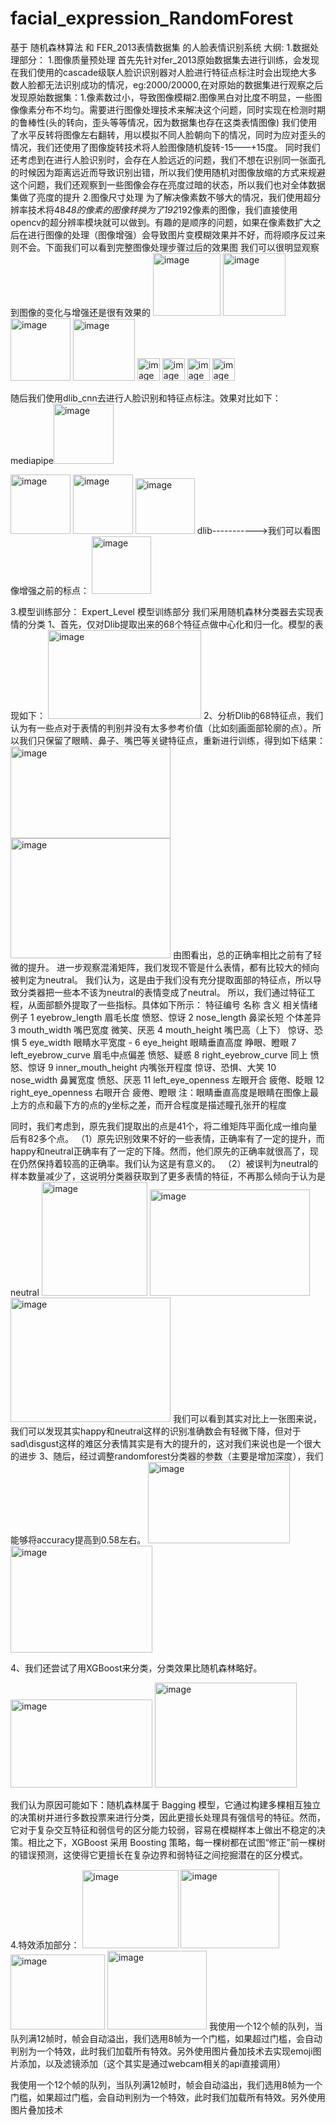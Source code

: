 # facial_expression_RandomForest
基于 随机森林算法 和 FER_2013表情数据集 的人脸表情识别系统
大纲:
1.数据处理部分：
1.图像质量预处理
首先先针对fer_2013原始数据集去进行训练，会发现在我们使用的cascade级联人脸识识别器对人脸进行特征点标注时会出现绝大多数人脸都无法识别成功的情况，eg:2000/20000,在对原始的数据集进行观察之后发现原始数据集：1.像素数过小，导致图像模糊2.图像黑白对比度不明显，一些图像像素分布不均匀。需要进行图像处理技术来解决这个问题，同时实现在检测时期的鲁棒性(头的转向，歪头等等情况，因为数据集也存在这类表情图像)
我们使用了水平反转将图像左右翻转，用以模拟不同人脸朝向下的情况，同时为应对歪头的情况，我们还使用了图像旋转技术将人脸图像随机旋转-15——+15度。
同时我们还考虑到在进行人脸识别时，会存在人脸远近的问题，我们不想在识别同一张面孔的时候因为距离远近而导致识别出错，所以我们使用随机对图像放缩的方式来规避这个问题，我们还观察到一些图像会存在亮度过暗的状态，所以我们也对全体数据集做了亮度的提升
2.图像尺寸处理
为了解决像素数不够大的情况，我们使用超分辨率技术将48*48的像素的图像转换为了192*192像素的图像，我们直接使用opencv的超分辨率模块就可以做到。有趣的是顺序的问题，如果在像素数扩大之后在进行图像的处理（图像增强）会导致图片变模糊效果并不好，而将顺序反过来则不会。下面我们可以看到完整图像处理步骤过后的效果图
我们可以很明显观察到图像的变化与增强还是很有效果的
<img width="108" height="100" alt="image" src="https://github.com/user-attachments/assets/e77cce9c-d8ee-46e0-a676-4d8a15d44b83" />
<img width="100" height="100" alt="image" src="https://github.com/user-attachments/assets/52660d61-0c67-48be-bfdb-fb94fbd234c5" />
<img width="96" height="100" alt="image" src="https://github.com/user-attachments/assets/cae801ca-c141-4ff9-8d54-0c0f6d5c8c68" />
<img width="99" height="99" alt="image" src="https://github.com/user-attachments/assets/6abaccb1-b90d-4a23-bfda-49cf4ed70435" />
<img width="36" height="36" alt="image" src="https://github.com/user-attachments/assets/09f22e99-025c-427d-87cf-dbcbf3e8730f" />
<img width="36" height="36" alt="image" src="https://github.com/user-attachments/assets/72177fee-b982-4ef5-87a0-2ad22ce696cf" />
<img width="36" height="36" alt="image" src="https://github.com/user-attachments/assets/19c0841f-b06a-434b-abb4-aa2cf5a0110d" />
<img width="36" height="36" alt="image" src="https://github.com/user-attachments/assets/4ac616cf-966a-4f5d-af5d-2f7e7abcae34" />

随后我们使用dlib_cnn去进行人脸识别和特征点标注。效果对比如下：
mediapipe<img width="96" height="96" alt="image" src="https://github.com/user-attachments/assets/c8c9dd72-8424-4c83-8809-609098a9c0c9" />

<img width="96" height="95" alt="image" src="https://github.com/user-attachments/assets/0c04648e-38b8-4097-b8b0-0f1e44d20fae" />
<img width="96" height="95" alt="image" src="https://github.com/user-attachments/assets/6d37070e-c701-4051-8a50-75341401b3dc" />
<img width="95" height="89" alt="image" src="https://github.com/user-attachments/assets/81fb155b-fabf-4661-b03b-f949d28dc668" />
dlib----------->我们可以看图像增强之前的标点：
<img width="95" height="92" alt="image" src="https://github.com/user-attachments/assets/f1dbe6df-9295-4da2-8a41-7ae0548a5b5d" />

3.模型训练部分：
Expert_Level 模型训练部分
我们采用随机森林分类器去实现表情的分类
1、首先，仅对Dlib提取出来的68个特征点做中心化和归一化。模型的表现如下：
<img width="245" height="142" alt="image" src="https://github.com/user-attachments/assets/3d223093-f887-4e65-9ae2-1679591c6988" />
2、分析Dlib的68特征点，我们认为有一些点对于表情的判别并没有太多参考价值（比如刻画面部轮廓的点）。所以我们只保留了眼睛、鼻子、嘴巴等关键特征点，重新进行训练，得到如下结果：
<img width="256" height="147" alt="image" src="https://github.com/user-attachments/assets/e21809dd-57f2-46b0-ac3a-bf451cff3d64" />
<img width="256" height="192" alt="image" src="https://github.com/user-attachments/assets/bb9c8c5e-8026-40f0-902d-0f6dff8adf56" />
由图看出，总的正确率相比之前有了轻微的提升。
进一步观察混淆矩阵，我们发现不管是什么表情，都有比较大的倾向被判定为neutral。
我们认为，这是由于我们没有充分提取面部的特征点，所以导致分类器把一些本不该为neutral的表情变成了neutral。
所以，我们通过特征工程，从面部额外提取了一些指标。具体如下所示：
特征编号	名称	含义	相关情绪例子
1	eyebrow_length	眉毛长度	愤怒、惊讶
2	nose_length	鼻梁长短	个体差异
3	mouth_width	嘴巴宽度	微笑、厌恶
4	mouth_height	嘴巴高（上下）	惊讶、恐惧
5	eye_width	眼睛水平宽度	-
6	eye_height	眼睛垂直高度	睁眼、瞪眼
7	left_eyebrow_curve	眉毛中点偏差	愤怒、疑惑
8	right_eyebrow_curve	同上	愤怒、惊讶
9	inner_mouth_height	内嘴张开程度	惊讶、恐惧、大笑
10	nose_width	鼻翼宽度	愤怒、厌恶
11	left_eye_openness	左眼开合	疲倦、眨眼
12	right_eye_openness	右眼开合	疲倦、瞪眼
注：眼睛垂直高度是眼睛在图像上最上方的点和最下方的点的y坐标之差，而开合程度是描述瞳孔张开的程度

同时，我们考虑到，原先我们提取出的点是41个，将二维矩阵平面化成一维向量后有82多个点。
（1）原先识别效果不好的一些表情，正确率有了一定的提升，而happy和neutral正确率有了一定的下降。然而，他们原先的正确率就很高了，现在仍然保持着较高的正确率。我们认为这是有意义的。
（2）被误判为neutral的样本数量减少了，这说明分类器获取到了更多表情的特征，不再那么倾向于认为是neutral
<img width="169" height="182" alt="image" src="https://github.com/user-attachments/assets/8f581c7d-da18-4e72-945c-8805b4280084" />
<img width="256" height="170" alt="image" src="https://github.com/user-attachments/assets/5b88a466-5fcc-41d6-ac7d-788d4bfa2b2f" />
<img width="256" height="199" alt="image" src="https://github.com/user-attachments/assets/37499643-eb72-4604-987e-ff16c14ea21a" />
我们可以看到其实对比上一张图来说，我们可以发现其实happy和neutral这样的识别准确数会有轻微下降，但对于sad\disgust这样的难区分表情其实是有大的提升的，这对我们来说也是一个很大的进步
3、随后，经过调整randomforest分类器的参数（主要是增加深度），我们能够将accuracy提高到0.58左右。
<img width="227" height="130" alt="image" src="https://github.com/user-attachments/assets/42fb13ec-692b-4106-a35a-d1c79f3f9345" />
<img width="227" height="171" alt="image" src="https://github.com/user-attachments/assets/5c84d77a-86d4-40b7-9fc4-f619c8702ac4" />











4、我们还尝试了用XGBoost来分类，分类效果比随机森林略好。

<img width="227" height="141" alt="image" src="https://github.com/user-attachments/assets/f559b669-b14e-4afd-8dae-89611e56e3cc" />
<img width="227" height="168" alt="image" src="https://github.com/user-attachments/assets/118c2aec-7fb5-47eb-beb0-1d7316f540a4" />

我们认为原因可能如下：随机森林属于 Bagging 模型，它通过构建多棵相互独立的决策树并进行多数投票来进行分类，因此更擅长处理具有强信号的特征。然而，它对于复杂交互特征和弱信号的区分能力较弱，容易在模糊样本上做出不稳定的决策。相比之下，XGBoost 采用 Boosting 策略，每一棵树都在试图“修正”前一棵树的错误预测，这使得它更擅长在复杂边界和弱特征之间挖掘潜在的区分模式。

4.特效添加部分：
<img width="154" height="125" alt="image" src="https://github.com/user-attachments/assets/b1e5c5ef-2ac5-4188-9949-5b856c81559f" />
<img width="158" height="126" alt="image" src="https://github.com/user-attachments/assets/e8b0d5df-5894-4f89-b7f2-cd88e5e5d093" />
<img width="151" height="120" alt="image" src="https://github.com/user-attachments/assets/86381a73-13b1-489b-995c-9e1f306b8597" />
<img width="159" height="126" alt="image" src="https://github.com/user-attachments/assets/698c93f7-df7d-4976-99eb-fbf5947274ee" />
我使用一个12个帧的队列，当队列满12帧时，帧会自动溢出，我们选用8帧为一个门槛，如果超过门槛，会自动判别为一个特效，此时我们加载所有特效。另外使用图片叠加技术去实现emoji图片添加，以及滤镜添加（这个其实是通过webcam相关的api直接调用）










我使用一个12个帧的队列，当队列满12帧时，帧会自动溢出，我们选用8帧为一个门槛，如果超过门槛，会自动判别为一个特效，此时我们加载所有特效。另外使用图片叠加技术
